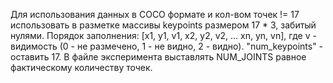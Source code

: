 Для использования данных в COCO формате и кол-вом точек != 17 использовать в разметке массивы keypoints размером 17 * 3, забитый нулями.
Порядок заполнения: [x1, y1, v1, x2, y2, v2, ... xn, yn, vn], где v - видимость (0 - не размечено, 1 - не видно, 2 - видно).
"num_keypoints" - оставить 17.
В файле эксперимента выставлять NUM_JOINTS равное фактическому количеству точек.